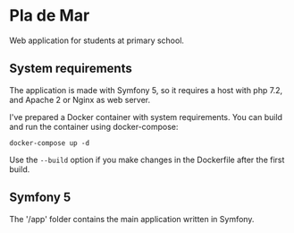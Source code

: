 # Pla de Mar
Web application for students at primary school.

## System requirements
The application is made with Symfony 5, so it requires a host with php 7.2, and Apache 2 or Nginx as web server.

I've prepared a Docker container with system requirements. You can build and run the container using docker-compose:

    docker-compose up -d
    
Use the `--build` option if you make changes in the Dockerfile after the first build.

## Symfony 5
The '/app' folder contains the main application written in Symfony.

